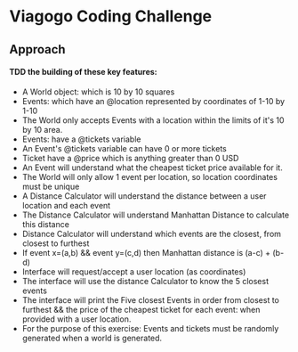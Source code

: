 Viagogo Coding Challenge
========================

## Approach

#### TDD the building of these key features:
- A World object: which is 10 by 10 squares
- Events: which have an @location represented by coordinates of 1-10 by 1-10
- The World only accepts Events with a location within the limits of it's 10 by 10 area.
- Events: have a @tickets variable
- An Event's @tickets variable can have 0 or more tickets
- Ticket have a @price which is anything greater than 0 USD
- An Event will understand what the cheapest ticket price available for it.
- The World will only allow 1 event per location, so location coordinates must be unique
- A Distance Calculator will understand the distance between a user location and each event
- The Distance Calculator will understand Manhattan Distance to calculate this distance
- Distance Calculator will understand which events are the closest, from closest to furthest
- If event x=(a,b) && event y=(c,d) then Manhattan distance is (a-c) + (b-d)
- Interface will request/accept a user location (as coordinates)
- The interface will use the distance Calculator to know the 5 closest events
- The interface will print the Five closest Events in order from closest to furthest && the price of the cheapest ticket for each event: when provided with a user location.
- For the purpose of this exercise: Events and tickets must be randomly generated when a world is generated. 
